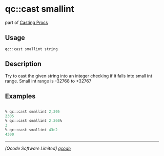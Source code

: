 qc::cast smallint
================

part of [Casting Procs](../cast.md)

Usage
-----
`qc::cast smallint string`

Description
-----------
Try to cast the given string into an integer checking if it falls into small int range.
Small int range is -32768 to +32767

Examples
--------
```tcl

% qc::cast smallint 2,305
2305
% qc::cast smallint 2.366%
2
% qc::cast smallint 43e2
4300

```

----------------------------------
*[Qcode Software Limited] [qcode]*

[qcode]: http://www.qcode.co.uk "Qcode Software"
